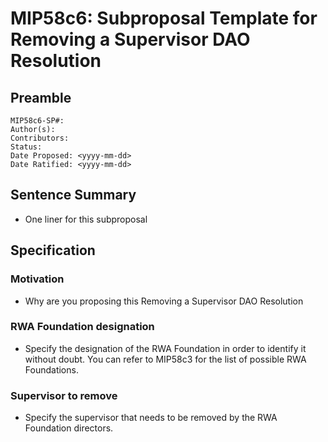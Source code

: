 # MIP58c6: Subproposal Template for Removing a Supervisor DAO Resolution

## Preamble

```
MIP58c6-SP#:
Author(s):
Contributors:
Status: 
Date Proposed: <yyyy-mm-dd>
Date Ratified: <yyyy-mm-dd>
```

## Sentence Summary

- One liner for this subproposal

## Specification

### Motivation

- Why are you proposing this Removing a Supervisor DAO Resolution

### RWA Foundation designation

- Specify the designation of the RWA Foundation in order to identify it without doubt. You can refer to MIP58c3 for the list of possible RWA Foundations.

### Supervisor to remove

- Specify the supervisor that needs to be removed by the RWA Foundation directors.